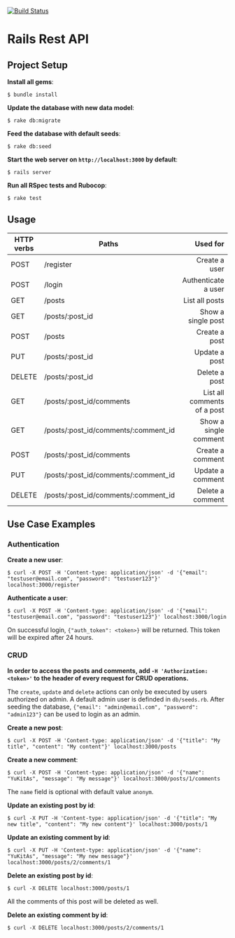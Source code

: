 [![Build Status](https://travis-ci.org/YuKitAs/rails-rest-api.svg?branch=master)](https://travis-ci.org/YuKitAs/rails-rest-api)

# Rails Rest API

## Project Setup

**Install all gems**:

```console
$ bundle install
```

**Update the database with new data model**:

```console
$ rake db:migrate
```

**Feed the database with default seeds**:

```console
$ rake db:seed
```

**Start the web server on `http://localhost:3000` by default**:

```console
$ rails server
```

**Run all RSpec tests and Rubocop**:

```console
$ rake test
```

## Usage

| HTTP verbs | Paths  | Used for |
| ---------- | ------ | --------:|
| POST | /register| Create a user|
| POST | /login   | Authenticate a user |
| GET | /posts    | List all posts|
| GET | /posts/:post_id | Show a single post |
| POST | /posts | Create a post |
| PUT | /posts/:post_id | Update a post |
| DELETE | /posts/:post_id | Delete a post |
| GET | /posts/:post_id/comments | List all comments of a post |
| GET | /posts/:post_id/comments/:comment_id | Show a single comment |
| POST | /posts/:post_id/comments | Create a comment |
| PUT | /posts/:post_id/comments/:comment_id | Update a comment |
| DELETE | /posts/:post_id/comments/:comment_id | Delete a comment |

## Use Case Examples

### Authentication

**Create a new user**:

```console
$ curl -X POST -H 'Content-type: application/json' -d '{"email": "testuser@email.com", "password": "testuser123"}' localhost:3000/register
```

**Authenticate a user**:

```console
$ curl -X POST -H 'Content-type: application/json' -d '{"email": "testuser@email.com", "password": "testuser123"}' localhost:3000/login
```

On successful login, `{"auth_token": <token>}` will be returned. This token will be expired after 24 hours.

### CRUD

**In order to access the posts and comments, add `-H 'Authorization: <token>'` to the header of every request for CRUD operations.**

The `create`, `update` and `delete` actions can only be executed by users authorized on admin. A default admin user is definded in `db/seeds.rb`. After seeding the database, `{"email": "admin@email.com", "password": "admin123"}` can be used to login as an admin.

**Create a new post**:

```console
$ curl -X POST -H 'Content-type: application/json' -d '{"title": "My title", "content": "My content"}' localhost:3000/posts
```

**Create a new comment**:

```console
$ curl -X POST -H 'Content-type: application/json' -d '{"name": "YuKitAs", "message": "My message"}' localhost:3000/posts/1/comments
```

The `name` field is optional with default value `anonym`.

**Update an existing post by id**:

```console
$ curl -X PUT -H 'Content-type: application/json' -d '{"title": "My new title", "content": "My new content"}' localhost:3000/posts/1
```

**Update an existing comment by id**:

```console
$ curl -X PUT -H 'Content-type: application/json' -d '{"name": "YuKitAs", "message": "My new message"}' localhost:3000/posts/2/comments/1
```

**Delete an existing post by id**:

```console
$ curl -X DELETE localhost:3000/posts/1
```

All the comments of this post will be deleted as well.

**Delete an existing comment by id**:

```console
$ curl -X DELETE localhost:3000/posts/2/comments/1
```
